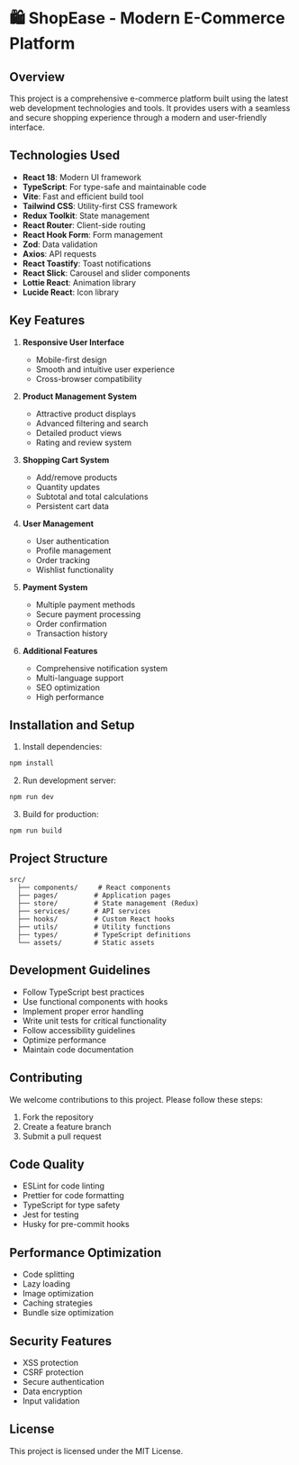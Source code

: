 # 🛍️ ShopEase - Modern E-Commerce Platform

## Overview
This project is a comprehensive e-commerce platform built using the latest web development technologies and tools. It provides users with a seamless and secure shopping experience through a modern and user-friendly interface.

## Technologies Used
- **React 18**: Modern UI framework
- **TypeScript**: For type-safe and maintainable code
- **Vite**: Fast and efficient build tool
- **Tailwind CSS**: Utility-first CSS framework
- **Redux Toolkit**: State management
- **React Router**: Client-side routing
- **React Hook Form**: Form management
- **Zod**: Data validation
- **Axios**: API requests
- **React Toastify**: Toast notifications
- **React Slick**: Carousel and slider components
- **Lottie React**: Animation library
- **Lucide React**: Icon library

## Key Features
1. **Responsive User Interface**
   - Mobile-first design
   - Smooth and intuitive user experience
   - Cross-browser compatibility

2. **Product Management System**
   - Attractive product displays
   - Advanced filtering and search
   - Detailed product views
   - Rating and review system

3. **Shopping Cart System**
   - Add/remove products
   - Quantity updates
   - Subtotal and total calculations
   - Persistent cart data

4. **User Management**
   - User authentication
   - Profile management
   - Order tracking
   - Wishlist functionality

5. **Payment System**
   - Multiple payment methods
   - Secure payment processing
   - Order confirmation
   - Transaction history

6. **Additional Features**
   - Comprehensive notification system
   - Multi-language support
   - SEO optimization
   - High performance

## Installation and Setup
1. Install dependencies:
```bash
npm install
```

2. Run development server:
```bash
npm run dev
```

3. Build for production:
```bash
npm run build
```

## Project Structure
```
src/
  ├── components/     # React components
  ├── pages/         # Application pages
  ├── store/         # State management (Redux)
  ├── services/      # API services
  ├── hooks/         # Custom React hooks
  ├── utils/         # Utility functions
  ├── types/         # TypeScript definitions
  └── assets/        # Static assets
```

## Development Guidelines
- Follow TypeScript best practices
- Use functional components with hooks
- Implement proper error handling
- Write unit tests for critical functionality
- Follow accessibility guidelines
- Optimize performance
- Maintain code documentation

## Contributing
We welcome contributions to this project. Please follow these steps:
1. Fork the repository
2. Create a feature branch
3. Submit a pull request

## Code Quality
- ESLint for code linting
- Prettier for code formatting
- TypeScript for type safety
- Jest for testing
- Husky for pre-commit hooks

## Performance Optimization
- Code splitting
- Lazy loading
- Image optimization
- Caching strategies
- Bundle size optimization

## Security Features
- XSS protection
- CSRF protection
- Secure authentication
- Data encryption
- Input validation

## License
This project is licensed under the MIT License.